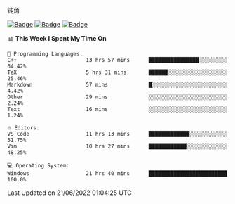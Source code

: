 钝角


[![Badge](https://cp-logo.vercel.app/leetcode-cn/_Hy3)](https://leetcode.cn/u/_hy3/)
[![Badge](https://cp-logo.vercel.app/codeforces/buhuixiedaima)](https://codeforces.com/profile/buhuixiedaima)
[![Badge](https://cp-logo.vercel.app/atcoder/Hy3)](https://atcoder.jp/users/Hy3)
<br>
<!--START_SECTION:waka-->
📊 **This Week I Spent My Time On** 

```text
💬 Programming Languages: 
C++                      13 hrs 57 mins      ████████████████░░░░░░░░░   64.42% 
TeX                      5 hrs 31 mins       ██████░░░░░░░░░░░░░░░░░░░   25.46% 
Markdown                 57 mins             █░░░░░░░░░░░░░░░░░░░░░░░░   4.42% 
Other                    29 mins             ░░░░░░░░░░░░░░░░░░░░░░░░░   2.24% 
Text                     16 mins             ░░░░░░░░░░░░░░░░░░░░░░░░░   1.24%

🔥 Editors: 
VS Code                  11 hrs 13 mins      █████████████░░░░░░░░░░░░   51.75% 
Vim                      10 hrs 27 mins      ████████████░░░░░░░░░░░░░   48.25%

💻 Operating System: 
Windows                  21 hrs 40 mins      █████████████████████████   100.0%

```


 Last Updated on 21/06/2022 01:04:25 UTC
<!--END_SECTION:waka-->

